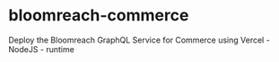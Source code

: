 # bloomreach-commerce
Deploy the Bloomreach GraphQL Service for Commerce using Vercel - NodeJS - runtime
